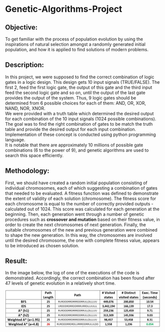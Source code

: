 # Genetic-Algorithms-Project

## Objective:
To get familiar with the process of population evolution by using the inspirations of natural selection amongst a randomly generated initial population, and how it is applied to find solutions of modern problems.

## Description:
In this project, we were supposed to find the correct combination of logic gates in a logic design. This design gets 10 input signals (TRUE/FALSE). The first 2, feed the first logic gate, the output of this gate and the third input feed the second logic gate and so on, until the output of the last gate provides the output of the system. Thus, 9 logic gates should be determined from 6 possible choices for each of them: AND, OR, XOR, NAND, NOR, XNOR.  
We were provided with a truth table which determined the desired output for each combination of the 10 input signals (1024 possible combinations). The goal was to find the right combination of gates to be match the truth table and provide the desired output for each input combination. Implementation of these concept is conducted using python programming language.  
It is notable that there are approximately 10 millions of possible gate combinations (6 to the power of 9), and genetic algorithms are used to search this space efficiently.  

## Methodology:
First, we should have created a random initial population consisting of individual chromosomes, each of which suggesting a combination of gates that needed to be evaluated. A fitness function was defined to demonstrate the extent of validity of each solution (chromosome). The fitness score for each chromosome is equal to the number of correctly provided outputs -calculated out of 1024. This score was calculated for each generation at the beginning. Then, each generation went through a number of genetic procedures such as **crossover and mutation** based on their fitness value, in order to create the next chromosomes of next generation. Finally, the suitable chromosomes of the new and previous generation were combined to shape the new generation. In this way, the chromosomes are involved until the desired chromosome, the one with complete fitness value, appears to be introduced as chosen solution. 

## Result:
In the image below, the log of one of the executions of the code is demonstrated. Accordingly, the correct combination has been found after 47 levels of genetic evolution in a relatively short time. 

![alt text](https://github.com/moeinsh78/Artificial-Intelligence-Course-Projects/blob/master/Search/table.JPG)
